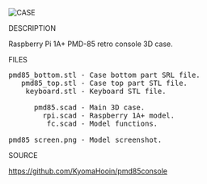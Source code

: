 ![CASE](https://github.com/kyomahooin/pmd85console/raw/master/openscad/pmd85_screen.png "case")

DESCRIPTION

Raspberry Pi 1A+ PMD-85 retro console 3D case.

FILES

<pre>
pmd85_bottom.stl - Case bottom part SRL file.
   pmd85_top.stl - Case top part STL file.
    keyboard.stl - Keyboard STL file.

      pmd85.scad - Main 3D case.
        rpi.scad - Raspberry 1A+ model.
         fc.scad - Model functions.

pmd85_screen.png - Model screenshot.
</pre>

SOURCE

https://github.com/KyomaHooin/pmd85console

